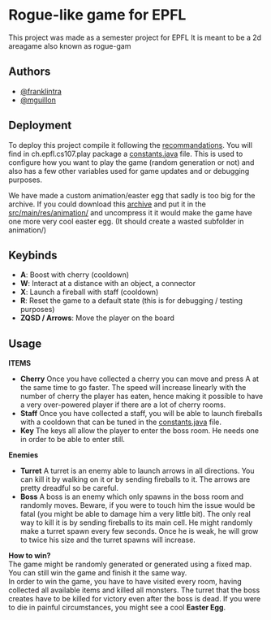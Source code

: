 
# Rogue-like game for EPFL

This project was made as a semester project for EPFL
It is meant to be a 2d areagame also known as rogue-gam
## Authors

- [@franklintra][1]
- [@mguillon][2]



## Deployment

To deploy this project compile it following the [recommandations][3].
You will find in ch.epfl.cs107.play package a [constants.java]() file.
This is used to configure how you want to play the game (random generation or not)
and also has a few other variables used for game updates and or debugging purposes.

We have made a custom animation/easter egg that sadly is too big for the archive. If you could download this [archive][5] and put it in the [src/main/res/animation/][6] and uncompress it it would make the game have one more very cool easter egg. (It should create a wasted subfolder in animation/)
## Keybinds

- __A__: Boost with cherry (cooldown)
- __W__: Interact at a distance with an object, a connector
- __X__: Launch a fireball with staff (cooldown)
- __R__: Reset the game to a default state (this is for debugging / testing purposes)
- __ZQSD / Arrows__: Move the player on the board


## Usage

__ITEMS__
- __Cherry__
  Once you have collected a cherry you can move and press A at the same time to go faster.
  The speed will increase linearly with the number of cherry the player has eaten,
  hence making it possible to have a very over-powered player if there are a lot of cherry rooms.
- __Staff__
  Once you have collected a staff, you will be able to launch fireballs with a cooldown that can be tuned in the [constants.java][7] file.
- __Key__
  The keys all allow the player to enter the boss room. He needs one in order to be able to enter still.

__Enemies__
- __Turret__ A turret is an enemy able to launch arrows in all directions. You can kill it by walking on it or by sending fireballs to it. The arrows are pretty dreadful so be careful.
- __Boss__ A boss is an enemy which only spawns in the boss room and randomly moves. Beware, if you were to touch him the issue would be fatal (you might be able to damage him a very little bit). The only real way to kill it is by sending fireballs to its main cell. He might randomly make a turret spawn every few seconds. Once he is weak, he will grow to twice his size and the turret spawns will increase.

__How to win?__  
The game might be randomly generated or generated using a fixed map. You can still win the game and finish it the same way.  
In order to win the game, you have to have visited every room, having collected all available items and killed all monsters. The turret that the boss creates have to be killed for victory even after the boss is dead. If you were to die in painful circumstances, you might see a cool **Easter Egg**.

[1]:	https://www.github.com/franklintra
[2]:	https://www.github.com/mguillon
[3]:	https://proginsc.epfl.ch/wwwhiver/mini-projet2/setupIntelliJ.pdf
[5]:	https://drive.google.com/drive/folders/1EjPB8lb1fAsxzsrDn60GKfeU3ojPhTh6?usp=sharing
[6]:	src/main/res/animation/
[7]:	#Deployment